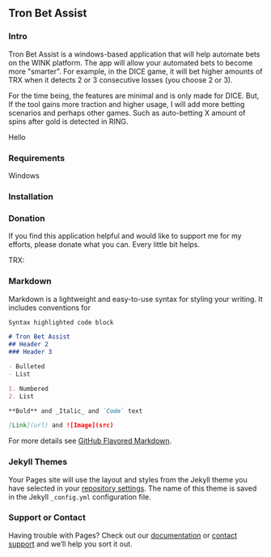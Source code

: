 ## Tron Bet Assist

### Intro
Tron Bet Assist is a windows-based application that will help automate bets on the WINK platform. The app will allow your automated bets to become more "smarter". For example, in the DICE game, it will bet higher amounts of TRX when it detects 2 or 3 consecutive losses (you choose 2 or 3).

For the time being, the features are minimal and is only made for DICE. But, If the tool gains more traction and higher usage, I will add more betting scenarios and perhaps other games. Such as auto-betting X amount of spins after gold is detected in RING.

<span>Hello</span>

### Requirements
Windows

### Installation

### Donation
If you find this application helpful and would like to support me for my efforts, please donate what you can. Every little bit helps.

TRX: 

### Markdown

Markdown is a lightweight and easy-to-use syntax for styling your writing. It includes conventions for

```markdown
Syntax highlighted code block

# Tron Bet Assist
## Header 2
### Header 3

- Bulleted
- List

1. Numbered
2. List

**Bold** and _Italic_ and `Code` text

[Link](url) and ![Image](src)
```

For more details see [GitHub Flavored Markdown](https://guides.github.com/features/mastering-markdown/).

### Jekyll Themes

Your Pages site will use the layout and styles from the Jekyll theme you have selected in your [repository settings](https://github.com/TronBetAssist/TronBetAssist.github.io/settings). The name of this theme is saved in the Jekyll `_config.yml` configuration file.

### Support or Contact

Having trouble with Pages? Check out our [documentation](https://help.github.com/categories/github-pages-basics/) or [contact support](https://github.com/contact) and we’ll help you sort it out.
